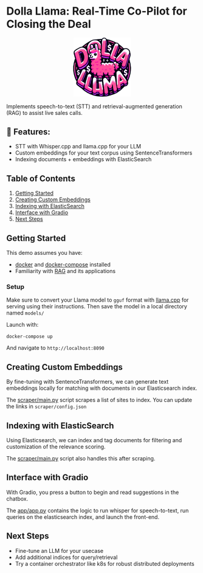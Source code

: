 # Dolla Llama: Real-Time Co-Pilot for Closing the Deal

<p align="center">
  <img src="assets/dolla_llama.png" alt="Dolla Llama" style="width:30%;height:30%">
</p>

Implements speech-to-text (STT) and retrieval-augmented generation (RAG) to assist live sales calls. 

## 🌟 Features:
- STT with Whisper.cpp and llama.cpp for your LLM
- Custom embeddings for your text corpus using SentenceTransformers
- Indexing documents + embeddings with ElasticSearch

## Table of Contents
1. [Getting Started](#getting-started)
2. [Creating Custom Embeddings](#creating-custom-embeddings)
3. [Indexing with ElasticSearch](#indexing-with-elasticsearch)
4. [Interface with Gradio](#interface-with-gradio)
5. [Next Steps](#next-steps)

## Getting Started
This demo assumes you have:

- [docker](https://docs.docker.com/engine/install/) and [docker-compose](https://docs.docker.com/compose/install/) installed
- Familiarity with [RAG](https://stackoverflow.blog/2023/10/18/retrieval-augmented-generation-keeping-llms-relevant-and-current/) and its applications

### Setup
Make sure to convert your Llama model to `gguf` format with [llama.cpp](https://github.com/ggerganov/llama.cpp) for serving using their instructions.
Then save the model in a local directory named `models/` 


Launch with:
```
docker-compose up
```

And navigate to `http://localhost:8090` 

## Creating Custom Embeddings

By fine-tuning with SentenceTransformers, we can generate text embeddings locally for matching with documents in our Elasticsearch index.

The [scraper/main.py](scraper/main.py) script scrapes a list of sites to index. You can update the links in `scraper/config.json` 

## Indexing with ElasticSearch

Using Elasticsearch, we can index and tag documents for filtering and customization of the relevance scoring.

The [scraper/main.py](scarper/main.py) script also handles this after scraping. 

## Interface with Gradio

With Gradio, you press a button to begin and read suggestions in the chatbox.

The [app/app.py](app/app.py) contains the logic to run whisper for speech-to-text, run queries on the elasticsearch index, and launch the front-end. 

## Next Steps

* Fine-tune an LLM for your usecase
* Add additional indices for query/retrieval
* Try a container orchestrator like k8s for robust distributed deployments
